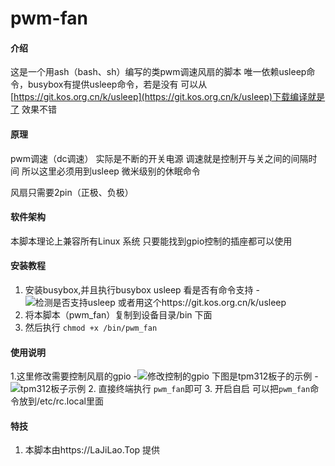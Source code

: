 # pwm-fan

#### 介绍
这是一个用ash（bash、sh）编写的类pwm调速风扇的脚本
唯一依赖usleep命令，busybox有提供usleep命令，若是没有
可以从[https://git.kos.org.cn/k/usleep](https://git.kos.org.cn/k/usleep)下载编译就是了
效果不错
#### 原理
pwm调速（dc调速） 实际是不断的开关电源
调速就是控制开与关之间的间隔时间
所以这里必须用到usleep 微米级别的休眠命令

风扇只需要2pin（正极、负极）


#### 软件架构
本脚本理论上兼容所有Linux 系统
只要能找到gpio控制的插座都可以使用


#### 安装教程

1.  安装busybox,并且执行busybox usleep 看是否有命令支持
-![检测是否支持usleep](https://foruda.gitee.com/images/1721464810053885731/1525acdf_800143.png "QQ截图20240720163940.png")
或者用这个https://git.kos.org.cn/k/usleep
2.  将本脚本（pwm_fan）复制到设备目录/bin 下面
3.  然后执行 `chmod +x /bin/pwm_fan`

#### 使用说明
1.这里修改需要控制风扇的gpio
-![修改控制的gpio](https://foruda.gitee.com/images/1721465196982533932/9f057131_800143.png "QQ截图20240720164426.png")
  下图是tpm312板子的示例
-![tpm312板子示例](https://foruda.gitee.com/images/1721465306947108847/d82e7bd8_800143.png "QQ截图20240720164612.png")
2.  直接终端执行 `pwm_fan`即可
3.  开启自启 可以把`pwm_fan`命令放到/etc/rc.local里面 


#### 特技

1.  本脚本由https://LaJiLao.Top 提供

